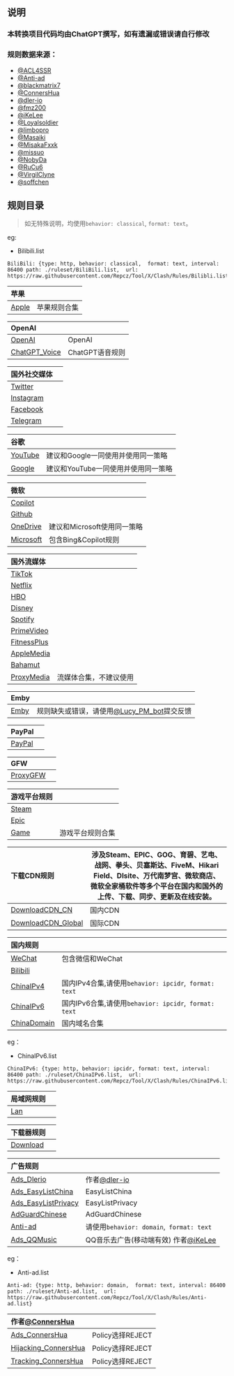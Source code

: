 说明
---

### 本转换项目代码均由ChatGPT撰写，如有遗漏或错误请自行修改

### 规则数据来源：

- [@ACL4SSR](https://github.com/ACL4SSR/ACL4SSR/tree/master)
- [@Anti-ad](https://github.com/privacy-protection-tools/anti-AD)
- [@blackmatrix7](https://github.com/blackmatrix7/ios_rule_script/tree/master/rule)
- [@ConnersHua](https://github.com/ConnersHua/RuleGo/tree/master)
- [@dler-io](https://github.com/dler-io/Rules)
- [@fmz200](https://github.com/fmz200)
- [@iKeLee](https://gitlab.com/lodepuly/vpn_tool)
- [@Loyalsoldier](https://github.com/Loyalsoldier/geoip)
- [@limbopro](https://github.com/limbopro/Adblock4limbo)
- [@Masaiki](https://github.com/Masaiki/GeoIP2-CN)
- [@MisakaFxxk](https://github.com/MisakaFxxk/MisakaF_Subconverter)
- [@missuo](https://github.com/missuo/ASN-China)
- [@NobyDa](https://github.com/NobyDa)
- [@RuCu6](https://github.com/RuCu6/QuanX)
- [@VirgilClyne](https://github.com/VirgilClyne)
- [@soffchen](https://github.com/soffchen/GeoIP2-CN)


规则目录
---

> 如无特殊说明，均使用`behavior: classical`,  `format: text`。

eg:
* Bilibili.list
```
BiliBili: {type: http, behavior: classical,  format: text, interval: 86400 path: ./ruleset/BiliBili.list,  url: https://raw.githubusercontent.com/Repcz/Tool/X/Clash/Rules/Bilibli.list}
```



| 苹果  |  |
| :---- | ---- |
| [Apple](https://github.com/Repcz/Tool/raw/X/Clash/Rules/Apple.list) | 苹果规则合集 | 

| OpenAI  |  |
| :---- | ---- |
| [OpenAI](https://github.com/Repcz/Tool/raw/X/Clash/Rules/OpenAI.list) | OpenAI | 
| [ChatGPT_Voice](https://github.com/Repcz/Tool/raw/X/Clash/Rules/ChatGPT_Voice.list) | ChatGPT语音规则 | 

| 国外社交媒体  |  |
| :---- | ---- |
| [Twitter](https://github.com/Repcz/Tool/raw/X/Clash/Rules/Twitter.list) | |
| [Instagram](https://github.com/Repcz/Tool/raw/X/Clash/Rules/Instagram.list) | |
| [Facebook](https://github.com/Repcz/Tool/raw/X/Clash/Rules/Facebook.list) | |
| [Telegram](https://github.com/Repcz/Tool/raw/X/Clash/Rules/Telegram.list) | |

| 谷歌  |  |
| :---- | ---- |
| [YouTube](https://github.com/Repcz/Tool/raw/X/Clash/Rules/YouTube.list) |建议和Google一同使用并使用同一策略 |
| [Google](https://github.com/Repcz/Tool/raw/X/Clash/Rules/Google.list) |建议和YouTube一同使用并使用同一策略 |

| 微软  |  |
| :---- | ---- |
| [Copilot](https://github.com/Repcz/Tool/raw/X/Clash/Rules/Copilot.list) | |
| [Github](https://github.com/Repcz/Tool/raw/X/Clash/Rules/Github.list) | |
| [OneDrive](https://github.com/Repcz/Tool/raw/X/Clash/Rules/OneDrive.list) |建议和Microsoft使用同一策略 |
| [Microsoft](https://github.com/Repcz/Tool/raw/X/Clash/Rules/Microsoft.list) |包含Bing&Copilot规则 |

| 国外流媒体  |  |
| :---- | ---- |
| [TikTok](https://github.com/Repcz/Tool/raw/X/Clash/Rules/TikTok.list) | |
| [Netflix](https://github.com/Repcz/Tool/raw/X/Clash/Rules/Netflix.list) | |
| [HBO](https://github.com/Repcz/Tool/raw/X/Clash/Rules/HBO.list) | |
| [Disney](https://github.com/Repcz/Tool/raw/X/Clash/Rules/Disney.list) | |
| [Spotify](https://github.com/Repcz/Tool/raw/X/Clash/Rules/Spotify.list) | |
| [PrimeVideo](https://github.com/Repcz/Tool/raw/X/Clash/Rules/PrimeVideo.list) | |
| [FitnessPlus](https://github.com/Repcz/Tool/raw/X/Clash/Rules/FitnessPlus.list) | |
| [AppleMedia](https://github.com/Repcz/Tool/raw/X/Clash/Rules/PrimeVideo.list) | |
| [Bahamut](https://github.com/Repcz/Tool/raw/X/Clash/Rules/Bahamut.list) | |
| [ProxyMedia](https://github.com/Repcz/Tool/raw/X/Clash/Rules/ProxyMedia.list) |流媒体合集，不建议使用 |

| Emby  |  |
| :---- | ---- |
| [Emby](https://github.com/Repcz/Tool/raw/X/Clash/Rules/Emby.list) |规则缺失或错误，请使用[@Lucy_PM_bot](https://t.me/Lucy_PM_bot)提交反馈 |

| PayPal  |  |
| :---- | ---- |
| [PayPal](https://github.com/Repcz/Tool/raw/X/Clash/Rules/PayPal.list) | |

| GFW  |  |
| :---- | ---- |
| [ProxyGFW](https://github.com/Repcz/Tool/raw/X/Clash/Rules/ProxyGFW.list) | |

| 游戏平台规则  |  |
| :---- | ---- |
| [Steam](https://github.com/Repcz/Tool/raw/X/Clash/Rules/Steam.list) | |
| [Epic](https://github.com/Repcz/Tool/raw/X/Clash/Rules/Epic.list) | |
| [Game](https://github.com/Repcz/Tool/raw/X/Clash/Rules/Game.list) |游戏平台规则合集 |

| 下载CDN规则  | 涉及Steam、EPIC、GOG、育碧、艺电、战网、拳头、贝塞斯达、FiveM、Hikari Field、Dlsite、万代南梦宫、微软商店、微软全家桶软件等多个平台在国内和国外的上传、下载、同步、更新及在线安装。 |
| :---- | ---- |
| [DownloadCDN_CN](https://github.com/Repcz/Tool/raw/X/Clash/Rules/DownloadCDN_CN.list) |国内CDN |
| [DownloadCDN_Global](https://github.com/Repcz/Tool/raw/X/Clash/Rules/DownloadCDN_Global.list) |国际CDN |

| 国内规则  |  |
| :---- | ---- |
| [WeChat](https://github.com/Repcz/Tool/raw/X/Clash/Rules/WeChat.list) |包含微信和WeChat |
| [Bilibili](https://github.com/Repcz/Tool/raw/X/Clash/Rules/Bilibili.list) | |
| [ChinaIPv4](https://github.com/Repcz/Tool/raw/X/Clash/Rules/ChinaIPv4.list) |国内IPv4合集,请使用`behavior: ipcidr`,` format: text` |
| [ChinaIPv6](https://github.com/Repcz/Tool/raw/X/Clash/Rules/ChinaIPv6.list) |国内IPv6合集,请使用`behavior: ipcidr`,` format: text` |
| [ChinaDomain](https://github.com/Repcz/Tool/raw/X/Clash/Rules/ChinaDomain.list) |国内域名合集 |

eg：
* ChinaIPv6.list
```
ChinaIPv6: {type: http, behavior: ipcidr, format: text, interval: 86400 path: ./ruleset/ChinaIPv6.list,  url: https://raw.githubusercontent.com/Repcz/Tool/X/Clash/Rules/ChinaIPv6.list}
```

| 局域网规则  |  |
| :---- | ---- |
| [Lan](https://github.com/Repcz/Tool/raw/X/Clash/Rules/Lan.list) | |

| 下载器规则  |  |
| :---- | ---- |
| [Download](https://github.com/Repcz/Tool/raw/X/Clash/Rules/Download.list) | |

| 广告规则  |  |
| :---- | ---- |
| [Ads_Dlerio](https://github.com/Repcz/Tool/raw/X/Clash/Rules/Ads_Dlerio.list) |作者[@dler-io](https://github.com/dler-io/Rules)  |
| [Ads_EasyListChina](https://github.com/Repcz/Tool/raw/X/Clash/Rules/Ads_EasyListChina.list) |EasyListChina |
| [Ads_EasyListPrivacy](https://github.com/Repcz/Tool/raw/X/Clash/Rules/Ads_EasyListPrivacy.list) |EasyListPrivacy |
| [AdGuardChinese](https://github.com/Repcz/Tool/raw/X/Clash/Rules/AdGuardChinese.list) |AdGuardChinese |
| [Anti-ad](https://github.com/Repcz/Tool/raw/X/Clash/Rules/Anti-ad.list) |请使用`behavior: domain`,` format: text` |
| [Ads_QQMusic](https://github.com/Repcz/Tool/raw/X/Clash/Rules/Ads_QQMusic.list) |QQ音乐去广告(移动端有效) 作者[@iKeLee](https://gitlab.com/lodepuly/vpn_tool) |

eg：
* Anti-ad.list
```
Anti-ad: {type: http, behavior: domain,  format: text, interval: 86400 path: ./ruleset/Anti-ad.list,  url: https://raw.githubusercontent.com/Repcz/Tool/X/Clash/Rules/Anti-ad.list}
```


| 作者[@ConnersHua](https://github.com/ConnersHua)   |  |
| :---- | ---- |
| [Ads_ConnersHua](https://github.com/Repcz/Tool/raw/X/Clash/Rules/Ads_ConnersHua.list) |Policy选择REJECT |
| [Hijacking_ConnersHua](https://github.com/Repcz/Tool/raw/X/Clash/Rules/Hijacking_ConnersHua.list) |Policy选择REJECT |
| [Tracking_ConnersHua](https://github.com/Repcz/Tool/raw/X/Clash/Rules/Tracking_ConnersHua.list) | Policy选择REJECT|
